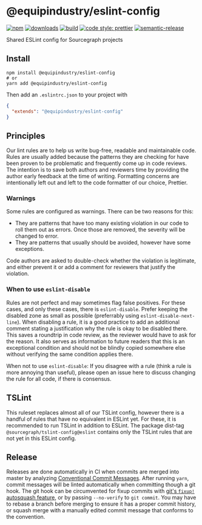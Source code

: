 # @equipindustry/eslint-config

[![npm](https://img.shields.io/npm/v/@equipindustry/eslint-config.svg)](https://www.npmjs.com/package/@equipindustry/eslint-config)
[![downloads](https://img.shields.io/npm/dt/@equipindustry/eslint-config.svg)](https://www.npmjs.com/package/@equipindustry/eslint-config)
[![build](https://travis-ci.org/equipindustry/eslint-config.svg?branch=master)](https://travis-ci.org/equipindustry/eslint-config)
[![code style: prettier](https://img.shields.io/badge/code_style-prettier-ff69b4.svg)](https://github.com/prettier/prettier)
[![semantic-release](https://img.shields.io/badge/%20%20%F0%9F%93%A6%F0%9F%9A%80-semantic--release-e10079.svg)](https://github.com/semantic-release/semantic-release)

Shared ESLint config for Sourcegraph projects

## Install

```
npm install @equipindustry/eslint-config
# or
yarn add @equipindustry/eslint-config
```

Then add an `.eslintrc.json` to your project with

```json
{
  "extends": "@equipindustry/eslint-config"
}
```

## Principles

Our lint rules are to help us write bug-free, readable and maintainable code.
Rules are usually added because the patterns they are checking for have been proven to be problematic
and frequently come up in code reviews.
The intention is to save both authors and reviewers time by providing the author early feedback at the time of writing.
Formatting concerns are intentionally left out and left to the code formatter of our choice, Prettier.

### Warnings

Some rules are configured as warnings. There can be two reasons for this:

- They are patterns that have too many existing violation in our code to roll them out as errors.
  Once those are removed, the severity will be changed to error.
- They are patterns that usually should be avoided, however have some exceptions.

Code authors are asked to double-check whether the violation is legitimate,
and either prevent it or add a comment for reviewers that justify the violation.

### When to use `eslint-disable`

Rules are not perfect and may sometimes flag false positives.
For these cases, and only these cases, there is `eslint-disable`.
Prefer keeping the disabled zone as small as possible (preferrably using `eslint-disable-next-line`).
When disabling a rule, it is a good practice to add an additional comment stating a justification why the rule is okay to be disabled there.
This saves a roundtrip in code review, as the reviewer would have to ask for the reason.
It also serves as information to future readers that this is an exceptional condition and should not be blindly copied somewhere else without verifying the same condition applies there.

When not to use `eslint-disable`: If you disagree with a rule (think a rule is more annoying than useful), please open an issue here to discuss changing the rule for all code, if there is consensus.

## TSLint

This ruleset replaces almost all of our TSLint config, however there is a handful of rules that have no equivalent in ESLint yet.
For these, it is recommended to run TSLint in addition to ESLint.
The package dist-tag `@sourcegraph/tslint-config@eslint` contains only the TSLint rules that are not yet in this ESLint config.

## Release

Releases are done automatically in CI when commits are merged into master by analyzing [Conventional Commit Messages](https://conventionalcommits.org/).
After running `yarn`, commit messages will be linted automatically when committing though a git hook.
The git hook can be circumvented for fixup commits with [git's `fixup!` autosquash feature](https://fle.github.io/git-tip-keep-your-branch-clean-with-fixup-and-autosquash.html), or by passing `--no-verify` to `git commit`.
You may have to rebase a branch before merging to ensure it has a proper commit history, or squash merge with a manually edited commit message that conforms to the convention.
